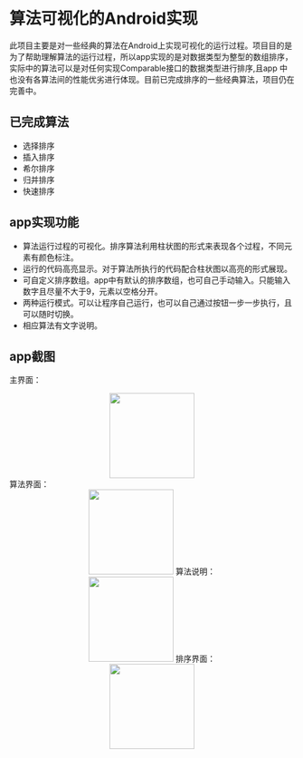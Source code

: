 # 算法可视化的Android实现
此项目主要是对一些经典的算法在Android上实现可视化的运行过程。项目目的是为了帮助理解算法的运行过程，所以app实现的是对数据类型为整型的数组排序，实际中的算法可以是对任何实现Comparable接口的数据类型进行排序,且app 中也没有各算法间的性能优劣进行体现。目前已完成排序的一些经典算法，项目仍在完善中。

## 已完成算法
* 选择排序
* 插入排序
* 希尔排序
* 归并排序
* 快速排序

## app实现功能
* 算法运行过程的可视化。排序算法利用柱状图的形式来表现各个过程，不同元素有颜色标注。
* 运行的代码高亮显示。对于算法所执行的代码配合柱状图以高亮的形式展现。
* 可自定义排序数组。app中有默认的排序数组，也可自己手动输入。只能输入数字且尽量不大于9，元素以空格分开。
* 两种运行模式。可以让程序自己运行，也可以自己通过按钮一步一步执行，且可以随时切换。
* 相应算法有文字说明。

## app截图
主界面：  
<div align=center><img width="150" height="150" src="https://github.com/fishrong/VisuAlgo/raw/master/Screenshots/home.png"/></div>
算法界面：  
<div align=center><img width="150" height="150" src="https://github.com/fishrong/VisuAlgo/raw/master/Screenshots/algo.png"/>
算法说明：  
<div align=center><img width="150" height="150" src="https://github.com/fishrong/VisuAlgo/raw/master/Screenshots/help.png"/>
排序界面：  
<div align=center><img width="150" height="150" src="https://github.com/fishrong/VisuAlgo/raw/master/Screenshots/sort.png"/>
